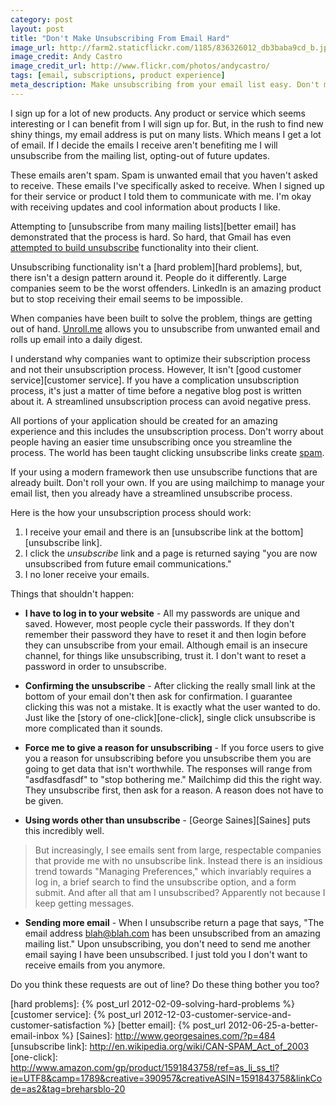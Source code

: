 ```yaml
---
category: post
layout: post
title: "Don't Make Unsubscribing From Email Hard"
image_url: http://farm2.staticflickr.com/1185/836326012_db3baba9cd_b.jpg
image_credit: Andy Castro
image_credit_url: http://www.flickr.com/photos/andycastro/
tags: [email, subscriptions, product experience]
meta_description: Make unsubscribing from your email list easy. Don't make it so complicated that people give up. The experience will be remembered.
---
```


I sign up for a lot of new products. Any product or service which seems interesting or I can benefit from I will sign up for. But, in the rush to find new shiny things, my email address is put on many lists. Which means I get a lot of email. If I decide the emails I receive aren't benefiting me I will unsubscribe from the mailing list, opting-out of future updates. 

These emails aren't spam. Spam is unwanted email that you haven't asked to receive. These emails I've specifically asked to receive. When I signed up for their service or product I told them to communicate with me. I'm okay with receiving updates and cool information about products I like.

Attempting to [unsubscribe from many mailing lists][better email] has demonstrated that the process is hard. So hard, that Gmail has even [attempted to build unsubscribe][Google Unsubscribe] functionality into their client.

Unsubscribing functionality isn't a [hard problem][hard problems], but, there isn't a design pattern around it. People do it differently. Large companies seem to be the worst offenders. LinkedIn is an amazing product but to stop receiving their email seems to be impossible.

When companies have been built to solve the problem, things are getting out of hand. [Unroll.me][unroll] allows you to unsubscribe from unwanted email and rolls up email into a daily digest.

I understand why companies want to optimize their subscription process and not their unsubscription process. However, It isn't [good customer service][customer service]. If you have a complication unsubscription process, it's just a matter of time before a negative blog post is written about it. A streamlined unsubscription process can avoid negative press.

All portions of your application should be created for an amazing experience and this includes the unsubscription process. Don't worry about people having an easier time unsubscribing once you streamline the process. The world has been taught clicking unsubscribe links create [spam][Unsubscribing creates spam].

If your using a modern framework then use unsubscribe functions that are already built. Don't roll your own. If you are using mailchimp to manage your email list, then you already have a streamlined unsubscribe process.

Here is the how your unsubscription process should work:

1. I receive your email and there is an [unsubscribe link at the bottom][unsubscribe link].
2. I click the _unsubscribe_ link and a page is returned saying "you are now unsubscribed from future email communications." 
3. I no loner receive your emails.

Things that shouldn't happen:

* __I have to log in to your website__ - All my passwords are unique and saved. However, most people cycle their passwords. If they don't remember their password they have to reset it and then login before they can unsubscribe from your email. Although email is an insecure channel, for things like unsubscribing, trust it. I don't want to reset a password in order to unsubscribe.

* __Confirming the unsubscribe__ - After clicking the really small link at the bottom of your email don't then ask for confirmation. I guarantee clicking this was not a mistake. It is exactly what the user wanted to do. Just like the [story of one-click][one-click], single click unsubscribe is more complicated than it sounds.

* __Force me to give a reason for unsubscribing__ - If you force users to give you a reason for unsubscribing before you unsubscribe them you are going to get data that isn't worthwhile. The responses will range from "asdfasdfasdf" to "stop bothering me." Mailchimp did this the right way. They unsubscribe first, then ask for a reason. A reason does not have to be given.

* __Using words other than unsubscribe__ - [George Saines][Saines] puts this incredibly well.

> But increasingly, I see emails sent from large, respectable companies that provide me with no unsubscribe link. Instead there is an insidious trend towards "Managing Preferences," which invariably requires a log in, a brief search to find the unsubscribe option, and a form submit. And after all that am I unsubscribed? Apparently not because I keep getting messages.

* __Sending more email__ - When I unsubscribe return a page that says, "The email address blah@blah.com has been unsubscribed from an amazing mailing list." Upon unsubscribing, you don't need to send me another email saying I have been unsubscribed. I just told you I don't want to receive emails from you anymore.

Do you think these requests are out of line? Do these thing bother you too?

[Google Unsubscribe]: http://gmailblog.blogspot.com/2009/07/unsubscribing-made-easy.html
[unroll]: http://unroll.me/
[Unsubscribing creates spam]: http://www.nbcchicago.com/investigations/lisa-parker-target-5-spam-i-am-149181805.html
[hard problems]: {% post_url 2012-02-09-solving-hard-problems %}
[customer service]: {% post_url 2012-12-03-customer-service-and-customer-satisfaction %}
[better email]: {% post_url 2012-06-25-a-better-email-inbox %}
[Saines]: http://www.georgesaines.com/?p=484
[unsubscribe link]: http://en.wikipedia.org/wiki/CAN-SPAM_Act_of_2003
[one-click]: http://www.amazon.com/gp/product/1591843758/ref=as_li_ss_tl?ie=UTF8&camp=1789&creative=390957&creativeASIN=1591843758&linkCode=as2&tag=breharsblo-20
